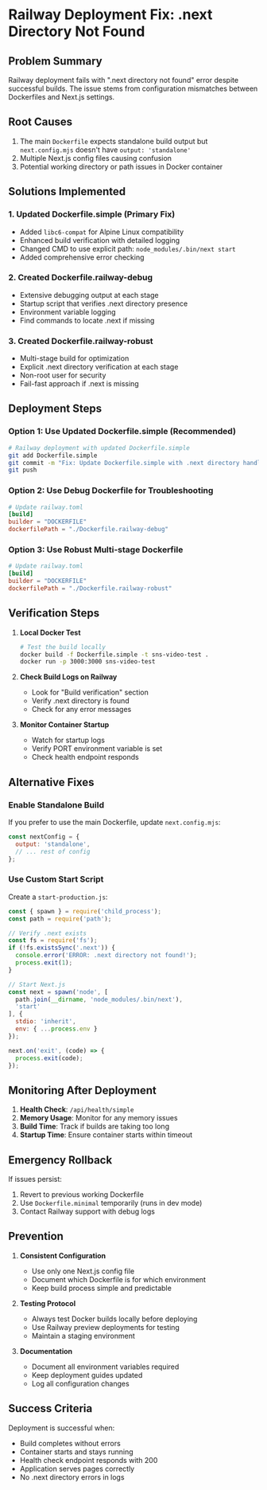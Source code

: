 # Railway Deployment Fix: .next Directory Not Found

## Problem Summary
Railway deployment fails with ".next directory not found" error despite successful builds. The issue stems from configuration mismatches between Dockerfiles and Next.js settings.

## Root Causes
1. The main `Dockerfile` expects standalone build output but `next.config.mjs` doesn't have `output: 'standalone'`
2. Multiple Next.js config files causing confusion
3. Potential working directory or path issues in Docker container

## Solutions Implemented

### 1. Updated Dockerfile.simple (Primary Fix)
- Added `libc6-compat` for Alpine Linux compatibility
- Enhanced build verification with detailed logging
- Changed CMD to use explicit path: `node_modules/.bin/next start`
- Added comprehensive error checking

### 2. Created Dockerfile.railway-debug
- Extensive debugging output at each stage
- Startup script that verifies .next directory presence
- Environment variable logging
- Find commands to locate .next if missing

### 3. Created Dockerfile.railway-robust
- Multi-stage build for optimization
- Explicit .next directory verification at each stage
- Non-root user for security
- Fail-fast approach if .next is missing

## Deployment Steps

### Option 1: Use Updated Dockerfile.simple (Recommended)
```bash
# Railway deployment with updated Dockerfile.simple
git add Dockerfile.simple
git commit -m "Fix: Update Dockerfile.simple with .next directory handling"
git push
```

### Option 2: Use Debug Dockerfile for Troubleshooting
```toml
# Update railway.toml
[build]
builder = "DOCKERFILE"
dockerfilePath = "./Dockerfile.railway-debug"
```

### Option 3: Use Robust Multi-stage Dockerfile
```toml
# Update railway.toml
[build]
builder = "DOCKERFILE"
dockerfilePath = "./Dockerfile.railway-robust"
```

## Verification Steps

1. **Local Docker Test**
   ```bash
   # Test the build locally
   docker build -f Dockerfile.simple -t sns-video-test .
   docker run -p 3000:3000 sns-video-test
   ```

2. **Check Build Logs on Railway**
   - Look for "Build verification" section
   - Verify .next directory is found
   - Check for any error messages

3. **Monitor Container Startup**
   - Watch for startup logs
   - Verify PORT environment variable is set
   - Check health endpoint responds

## Alternative Fixes

### Enable Standalone Build
If you prefer to use the main Dockerfile, update `next.config.mjs`:

```javascript
const nextConfig = {
  output: 'standalone',
  // ... rest of config
};
```

### Use Custom Start Script
Create a `start-production.js`:

```javascript
const { spawn } = require('child_process');
const path = require('path');

// Verify .next exists
const fs = require('fs');
if (!fs.existsSync('.next')) {
  console.error('ERROR: .next directory not found!');
  process.exit(1);
}

// Start Next.js
const next = spawn('node', [
  path.join(__dirname, 'node_modules/.bin/next'),
  'start'
], {
  stdio: 'inherit',
  env: { ...process.env }
});

next.on('exit', (code) => {
  process.exit(code);
});
```

## Monitoring After Deployment

1. **Health Check**: `/api/health/simple`
2. **Memory Usage**: Monitor for any memory issues
3. **Build Time**: Track if builds are taking too long
4. **Startup Time**: Ensure container starts within timeout

## Emergency Rollback

If issues persist:
1. Revert to previous working Dockerfile
2. Use `Dockerfile.minimal` temporarily (runs in dev mode)
3. Contact Railway support with debug logs

## Prevention

1. **Consistent Configuration**
   - Use only one Next.js config file
   - Document which Dockerfile is for which environment
   - Keep build process simple and predictable

2. **Testing Protocol**
   - Always test Docker builds locally before deploying
   - Use Railway preview deployments for testing
   - Maintain a staging environment

3. **Documentation**
   - Document all environment variables required
   - Keep deployment guides updated
   - Log all configuration changes

## Success Criteria

Deployment is successful when:
- Build completes without errors
- Container starts and stays running
- Health check endpoint responds with 200
- Application serves pages correctly
- No .next directory errors in logs